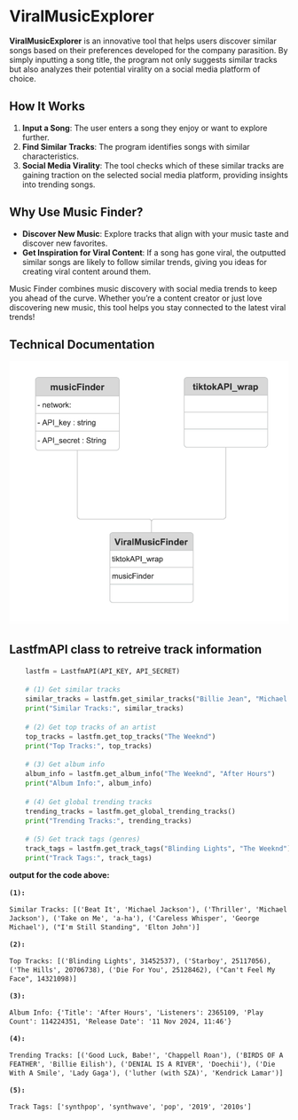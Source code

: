 # ViralMusicExplorer

**ViralMusicExplorer** is an innovative tool that helps users discover similar songs based on their preferences developed for the company parasition. By simply inputting a song title, the program not only suggests similar tracks but also analyzes their potential virality on a social media platform of choice.

## How It Works

1. **Input a Song**: The user enters a song they enjoy or want to explore further.
2. **Find Similar Tracks**: The program identifies songs with similar characteristics.
3. **Social Media Virality**: The tool checks which of these similar tracks are gaining traction on the selected social media platform, providing insights into trending songs.

## Why Use Music Finder?

- **Discover New Music**: Explore tracks that align with your music taste and discover new favorites.
- **Get Inspiration for Viral Content**: If a song has gone viral, the outputted similar songs are likely to follow similar trends, giving you ideas for creating viral content around them.

Music Finder combines music discovery with social media trends to keep you ahead of the curve. Whether you’re a content creator or just love discovering new music, this tool helps you stay connected to the latest viral trends!

## Technical Documentation
![Alt text](files/uml.png)


## LastfmAPI class to retreive track information

```python
    lastfm = LastfmAPI(API_KEY, API_SECRET)

    # (1) Get similar tracks
    similar_tracks = lastfm.get_similar_tracks("Billie Jean", "Michael Jackson")
    print("Similar Tracks:", similar_tracks)

    # (2) Get top tracks of an artist
    top_tracks = lastfm.get_top_tracks("The Weeknd")
    print("Top Tracks:", top_tracks)

    # (3) Get album info
    album_info = lastfm.get_album_info("The Weeknd", "After Hours")
    print("Album Info:", album_info)

    # (4) Get global trending tracks
    trending_tracks = lastfm.get_global_trending_tracks()
    print("Trending Tracks:", trending_tracks)

    # (5) Get track tags (genres)
    track_tags = lastfm.get_track_tags("Blinding Lights", "The Weeknd")
    print("Track Tags:", track_tags)
```
__output for the code above:__

__`(1):`__ 
```plaintext
Similar Tracks: [('Beat It', 'Michael Jackson'), ('Thriller', 'Michael Jackson'), ('Take on Me', 'a-ha'), ('Careless Whisper', 'George Michael'), ("I'm Still Standing", 'Elton John')]
```

__`(2):`__ 
```plaintext
Top Tracks: [('Blinding Lights', 31452537), ('Starboy', 25117056), ('The Hills', 20706738), ('Die For You', 25128462), ("Can't Feel My Face", 14321098)]
```


__`(3):`__ 
```plaintext
Album Info: {'Title': 'After Hours', 'Listeners': 2365109, 'Play Count': 114224351, 'Release Date': '11 Nov 2024, 11:46'}
```


__`(4):`__ 
```plaintext
Trending Tracks: [('Good Luck, Babe!', 'Chappell Roan'), ('BIRDS OF A FEATHER', 'Billie Eilish'), ('DENIAL IS A RIVER', 'Doechii'), ('Die With A Smile', 'Lady Gaga'), ('luther (with SZA)', 'Kendrick Lamar')]
```

__`(5):`__ 
```plaintext
Track Tags: ['synthpop', 'synthwave', 'pop', '2019', '2010s']
```
